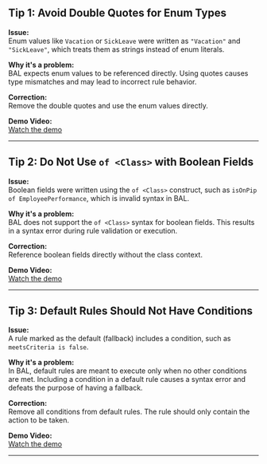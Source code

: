 ## Tip 1: Avoid Double Quotes for Enum Types

**Issue:**  
Enum values like `Vacation` or `SickLeave` were written as `"Vacation"` and `"SickLeave"`, which treats them as strings instead of enum literals.

**Why it's a problem:**  
BAL expects enum values to be referenced directly. Using quotes causes type mismatches and may lead to incorrect rule behavior.

**Correction:**  
Remove the double quotes and use the enum values directly.

**Demo Video:**  
[Watch the demo](../videos/syntax_errors_fixes/tip_1/tip1.mp4)

--- 

## Tip 2: Do Not Use `of <Class>` with Boolean Fields

**Issue:**  
Boolean fields were written using the `of <Class>` construct, such as `isOnPip of EmployeePerformance`, which is invalid syntax in BAL.

**Why it's a problem:**  
BAL does not support the `of <Class>` syntax for boolean fields. This results in a syntax error during rule validation or execution.

**Correction:**  
Reference boolean fields directly without the class context.

**Demo Video:**  
[Watch the demo](../videos/syntax_errors_fixes/tip_2.mp4)

---

## Tip 3: Default Rules Should Not Have Conditions

**Issue:**  
A rule marked as the default (fallback) includes a condition, such as `meetsCriteria is false`.

**Why it's a problem:**  
In BAL, default rules are meant to execute only when no other conditions are met. Including a condition in a default rule causes a syntax error and defeats the purpose of having a fallback.

**Correction:**  
Remove all conditions from default rules. The rule should only contain the action to be taken.

**Demo Video:**  
[Watch the demo](../videos/syntax_errors_fixes/tip_3.mp4)

---
